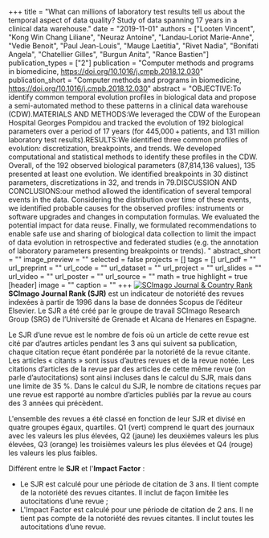 +++
title = "What can millions of laboratory test results tell us about the temporal aspect of data quality? Study of data spanning 17 years in a clinical data warehouse."
date = "2019-11-01"
authors = ["Looten Vincent", "Kong Win Chang Liliane", "Neuraz Antoine", "Landau-Loriot Marie-Anne", "Vedie Benoit", "Paul Jean-Louis", "Mauge Laetitia", "Rivet Nadia", "Bonifati Angela", "Chatellier Gilles", "Burgun Anita", "Rance Bastien"]
publication_types = ["2"]
publication = "Computer methods and programs in biomedicine, https://doi.org/10.1016/j.cmpb.2018.12.030"
publication_short = "Computer methods and programs in biomedicine, https://doi.org/10.1016/j.cmpb.2018.12.030"
abstract = "OBJECTIVE:To identify common temporal evolution profiles in biological data and propose a semi-automated method to these patterns in a clinical data warehouse (CDW).MATERIALS AND METHODS:We leveraged the CDW of the European Hospital Georges Pompidou and tracked the evolution of 192 biological parameters over a period of 17 years (for 445,000 + patients, and 131 million laboratory test results).RESULTS:We identified three common profiles of evolution: discretization, breakpoints, and trends. We developed computational and statistical methods to identify these profiles in the CDW. Overall, of the 192 observed biological parameters (87,814,136 values), 135 presented at least one evolution. We identified breakpoints in 30 distinct parameters, discretizations in 32, and trends in 79.DISCUSSION AND CONCLUSIONS:our method allowed the identification of several temporal events in the data. Considering the distribution over time of these events, we identified probable causes for the observed profiles: instruments or software upgrades and changes in computation formulas. We evaluated the potential impact for data reuse. Finally, we formulated recommendations to enable safe use and sharing of biological data collection to limit the impact of data evolution in retrospective and federated studies (e.g. the annotation of laboratory parameters presenting breakpoints or trends). "
abstract_short = ""
image_preview = ""
selected = false
projects = []
tags = []
url_pdf = ""
url_preprint = ""
url_code = ""
url_dataset = ""
url_project = ""
url_slides = ""
url_video = ""
url_poster = ""
url_source = ""
math = true
highlight = true
[header]
image = ""
caption = ""
+++
<a href="https://www.scimagojr.com/journalsearch.php?q=23604&amp;tip=sid&amp;exact=no" title="SCImago Journal &amp; Country Rank"><img border="0" src="https://www.scimagojr.com/journal_img.php?id=23604" alt="SCImago Journal &amp; Country Rank"  /></a>
**SCImago Journal Rank (SJR)** est un indicateur de notoriété des revues indexées à partir de 1996 dans la base de données Scopus de l’éditeur Elsevier. Le SJR a été créé par le groupe de travail SCImago Research Group (SRG) de l’Université de Grenade et Alcana de Henares en Espagne.  
  
Le SJR d’une revue est le nombre de fois où un article de cette revue est cité par d’autres articles pendant les 3 ans qui suivent sa publication, chaque citation reçue étant pondérée par la notoriété de la revue citante. Les articles « citants » sont issus d’autres revues et de la revue notée. Les citations d’articles de la revue par des articles de cette même revue (on parle d’autocitations) sont ainsi incluses dans le calcul du SJR, mais dans une limite de 35 %. Dans le calcul du SJR, le nombre de citations reçues par une revue est rapporté au nombre d’articles publiés par la revue au cours des 3 années qui précèdent.  
  
L'ensemble des revues a été classé en fonction de leur SJR et divisé en quatre groupes égaux, quartiles. Q1 (vert) comprend le quart des journaux avec les valeurs les plus élevées, Q2 (jaune) les deuxièmes valeurs les plus élevées, Q3 (orange) les troisièmes valeurs les plus élevées et Q4 (rouge) les valeurs les plus faibles.  
  
Différent entre le **SJR** et l'**Impact Factor** :  
- Le SJR est calculé pour une période de citation de 3 ans. Il tient compte de la notoriété des revues citantes. Il inclut de façon limitée les autocitations d’une revue ;  
- L'Impact Factor est calculé pour une période de citation de 2 ans. Il ne tient pas compte de la notoriété des revues citantes. Il inclut toutes les autocitations d’une revue.
